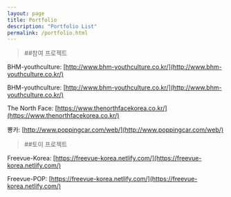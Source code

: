 ```yaml
---
layout: page
title: Portfolio
description: "Portfolio List"
permalink: /portfolio.html
---
```


> ##참여 프로젝트

BHM-youthculture: [http://www.bhm-youthculture.co.kr/](http://www.bhm-youthculture.co.kr/)

BHM-youthculture: [http://www.bhm-youthculture.co.kr/](http://www.bhm-youthculture.co.kr/)

The North Face: [https://www.thenorthfacekorea.co.kr/](https://www.thenorthfacekorea.co.kr/)

뿅카: [http://www.poppingcar.com/web/](http://www.poppingcar.com/web/)

> ##토이 프로젝트

Freevue-Korea: [https://freevue-korea.netlify.com/](https://freevue-korea.netlify.com/)

Freevue-POP: [https://freevue-korea.netlify.com/](https://freevue-korea.netlify.com/)

